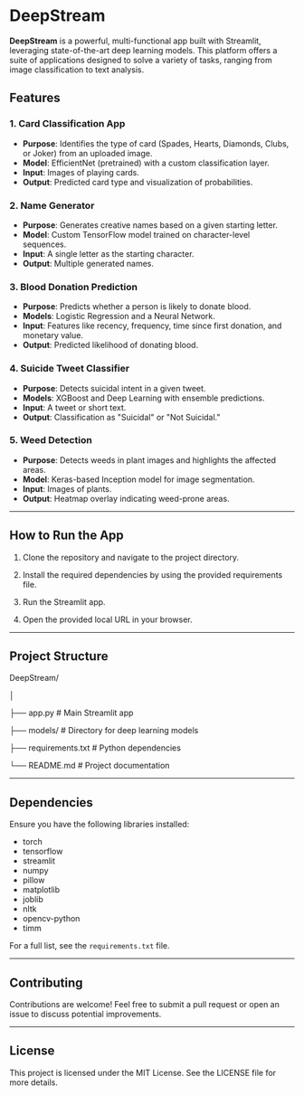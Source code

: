 # DeepStream

**DeepStream** is a powerful, multi-functional app built with Streamlit, leveraging state-of-the-art deep learning models. This platform offers a suite of applications designed to solve a variety of tasks, ranging from image classification to text analysis.

## Features

### 1. Card Classification App
- **Purpose**: Identifies the type of card (Spades, Hearts, Diamonds, Clubs, or Joker) from an uploaded image.
- **Model**: EfficientNet (pretrained) with a custom classification layer.
- **Input**: Images of playing cards.
- **Output**: Predicted card type and visualization of probabilities.

### 2. Name Generator
- **Purpose**: Generates creative names based on a given starting letter.
- **Model**: Custom TensorFlow model trained on character-level sequences.
- **Input**: A single letter as the starting character.
- **Output**: Multiple generated names.

### 3. Blood Donation Prediction
- **Purpose**: Predicts whether a person is likely to donate blood.
- **Models**: Logistic Regression and a Neural Network.
- **Input**: Features like recency, frequency, time since first donation, and monetary value.
- **Output**: Predicted likelihood of donating blood.

### 4. Suicide Tweet Classifier
- **Purpose**: Detects suicidal intent in a given tweet.
- **Models**: XGBoost and Deep Learning with ensemble predictions.
- **Input**: A tweet or short text.
- **Output**: Classification as "Suicidal" or "Not Suicidal."

### 5. Weed Detection
- **Purpose**: Detects weeds in plant images and highlights the affected areas.
- **Model**: Keras-based Inception model for image segmentation.
- **Input**: Images of plants.
- **Output**: Heatmap overlay indicating weed-prone areas.

---

## How to Run the App

1. Clone the repository and navigate to the project directory.

2. Install the required dependencies by using the provided requirements file.

3. Run the Streamlit app.

4. Open the provided local URL in your browser.

---

## Project Structure

DeepStream/

│

├── app.py # Main Streamlit app 

├── models/ # Directory for deep learning models 

├── requirements.txt # Python dependencies 

└── README.md # Project documentation


---

## Dependencies

Ensure you have the following libraries installed:

- torch
- tensorflow
- streamlit
- numpy
- pillow
- matplotlib
- joblib
- nltk
- opencv-python
- timm

For a full list, see the `requirements.txt` file.

---

## Contributing

Contributions are welcome! Feel free to submit a pull request or open an issue to discuss potential improvements.

---

## License

This project is licensed under the MIT License. See the LICENSE file for more details.



